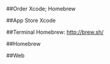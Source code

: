 ##Order
Xcode; Homebrew

##App Store
Xcode


##Terminal
Homebrew:  http://brew.sh/


##Homebrew

##Web
